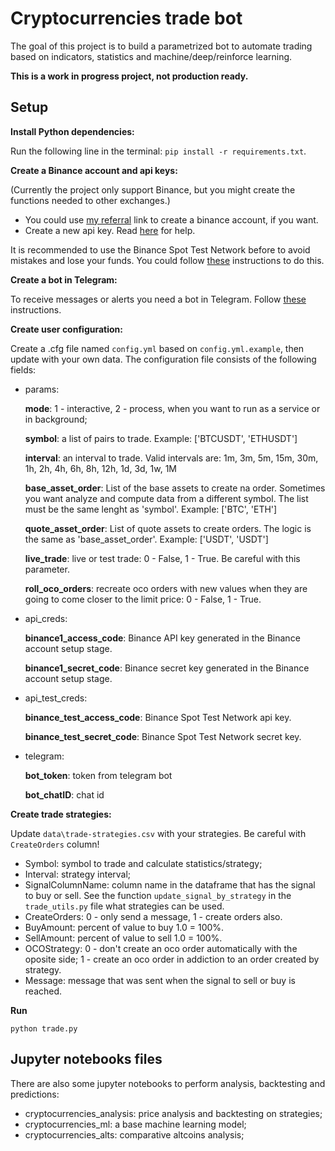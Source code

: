 # Cryptocurrencies trade bot
The goal of this project is to build a parametrized bot to automate trading based on indicators, statistics and machine/deep/reinforce learning.

**This is a work in progress project, not production ready.**

## Setup
**Install Python dependencies:**

Run the following line in the terminal: `pip install -r requirements.txt`.

**Create a Binance account and api keys:**

(Currently the project only support Binance, but you might create the functions needed to other exchanges.)

- You could use [my referral](https://accounts.binance.com/en/register?ref=43137026) link to create a binance account, if you want.
- Create a new api key. Read [here](https://www.binance.com/en/support/faq/360002502072) for help.

It is recommended to use the Binance Spot Test Network before to avoid mistakes and lose your funds. You could follow [these](https://testnet.binance.vision/) instructions to do this.

**Create a bot in Telegram:**

To receive messages or alerts you need a bot in Telegram. Follow [these](https://medium.com/@ManHay_Hong/how-to-create-a-telegram-bot-and-send-messages-with-python-4cf314d9fa3e) instructions.

**Create user configuration:**

Create a .cfg file named `config.yml` based on `config.yml.example`, then update with your own data. The configuration file consists of the following fields:

- params:

    **mode**: 1 - interactive, 2 - process, when you want to run as a service or in background;

    **symbol**: a list of pairs to trade. Example: ['BTCUSDT', 'ETHUSDT']

    **interval**: an interval to trade. Valid intervals are: 1m, 3m, 5m, 15m, 30m, 1h, 2h, 4h, 6h, 8h, 12h, 1d, 3d, 1w, 1M

    **base_asset_order**: List of the base assets to create na order. Sometimes you want analyze and compute data from a different symbol. The list must be the same lenght as 'symbol'. Example: ['BTC', 'ETH']

    **quote_asset_order**: List of quote assets to create orders. The logic is the same as 'base_asset_order'. Example: ['USDT', 'USDT']

    **live_trade**: live or test trade: 0 - False, 1 - True. Be careful with this parameter.
    
    **roll_oco_orders**: recreate oco orders with new values when they are going to come closer to the limit price: 0 - False, 1 - True.

- api_creds:

    **binance1_access_code**: Binance API key generated in the Binance account setup stage.

    **binance1_secret_code**: Binance secret key generated in the Binance account setup stage.

- api_test_creds:

    **binance_test_access_code**: Binance Spot Test Network api key.

    **binance_test_secret_code**: Binance Spot Test Network secret key.

- telegram:

    **bot_token**: token from telegram bot

    **bot_chatID**: chat id


**Create trade strategies:**

Update `data\trade-strategies.csv` with your strategies. Be careful with `CreateOrders` column!

- Symbol: symbol to trade and calculate statistics/strategy;
- Interval: strategy interval;
- SignalColumnName: column name in the dataframe that has the signal to buy or sell. See the function `update_signal_by_strategy` in the `trade_utils.py` file what strategies can be used.
- CreateOrders: 0 - only send a message, 1 - create orders also.
- BuyAmount: percent of value to buy 1.0 = 100%.
- SellAmount: percent of value to sell 1.0 = 100%.
- OCOStrategy: 0 - don't create an oco order automatically with the oposite side; 1 - create an oco order in addiction to an order created by strategy.
- Message: message that was sent when the signal to sell or buy is reached.

**Run**

```shell
python trade.py
```

## Jupyter notebooks files

There are also some jupyter notebooks to perform analysis, backtesting and predictions:

- cryptocurrencies_analysis: price analysis and backtesting on strategies;
- cryptocurrencies_ml: a base machine learning model;
- cryptocurrencies_alts: comparative altcoins analysis;
